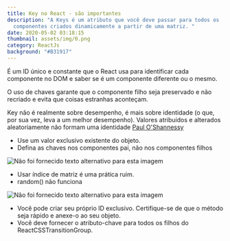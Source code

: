 ```yaml
---
title: Key no React - são importantes
description: "A Keys é um atributo que você deve passar para todos os
  componentes criados dinamicamente a partir de uma matriz. "
date: 2020-05-02 03:18:15
thumbnail: assets/img/0.png
category: ReactJs
background: "#B31917"
---
```

É um ID único e constante que o React usa para identificar cada componente no DOM e saber se é um componente diferente ou o mesmo.

O uso de chaves garante que o componente filho seja preservado e não recriado e evita que coisas estranhas aconteçam.

Key não é realmente sobre desempenho, é mais sobre identidade (o que, por sua vez, leva a um melhor desempenho). Valores atribuídos e alterados aleatoriamente não formam uma identidade [Paul O'Shannessy](https://github.com/facebook/react/issues/1342#issuecomment-39230939)

* Use um valor exclusivo existente do objeto.
* Defina as chaves nos componentes pai, não nos componentes filhos

![Não foi fornecido texto alternativo para esta imagem](https://media-exp1.licdn.com/dms/image/C4E12AQENiNW8PI15uw/article-inline_image-shrink_1000_1488/0?e=1593648000&v=beta&t=NJGRH2ITKuB_93kEPlDLl--zEYfxGNQFmEb0tWoCTcI)

* Usar índice de matriz é uma prática ruim.
* random() não funciona

![Não foi fornecido texto alternativo para esta imagem](https://media-exp1.licdn.com/dms/image/C4E12AQG70wsIowkapQ/article-inline_image-shrink_1000_1488/0?e=1593648000&v=beta&t=9JSSlrY9wvgMK6GHzdetm9m8gY1kqSkdOx9vYAVtbbk)

* Você pode criar seu próprio ID exclusivo. Certifique-se de que o método seja rápido e anexe-o ao seu objeto.
* Você deve fornecer o atributo-chave para todos os filhos do ReactCSSTransitionGroup.